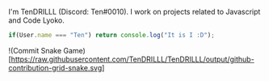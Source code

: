I'm TenDRILLL (Discord: Ten#0010).
I work on projects related to Javascript and Code Lyoko.

```js
if(User.name === "Ten") return console.log("It is I :D");
```

!(Commit Snake Game)[https://raw.githubusercontent.com/TenDRILLL/TenDRILLL/output/github-contribution-grid-snake.svg]
